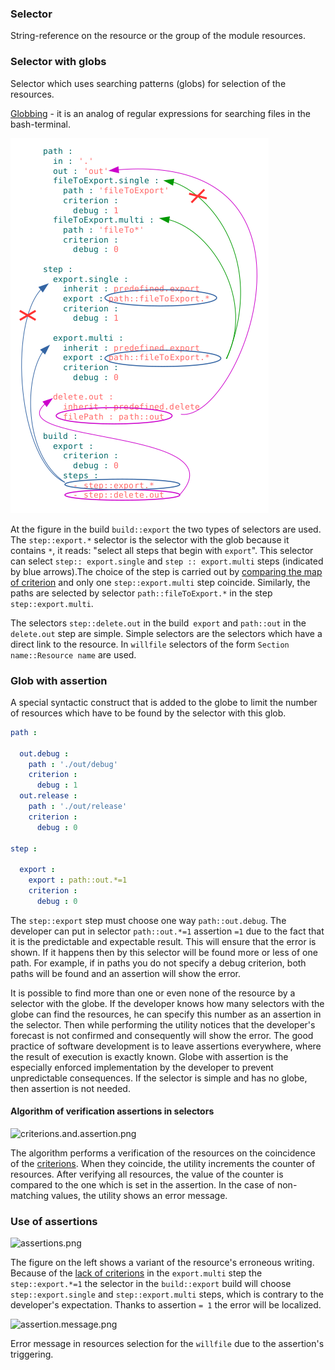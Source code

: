 ### Selector
String-reference on the resource or the group of the module resources.

### Selector with globs
Selector which uses searching patterns (globs) for selection of the resources.

[Globbing](https://linuxhint.com/bash_globbing_tutorial/) - it is an analog of regular expressions for searching files in the bash-terminal.

![selector.png](../../images/selector.png)

At the figure in the build `build::export` the two types of selectors are used. The `step::export.*` selector is the selector with the glob because it contains `*`, it reads: "select all steps that begin with `export`". This selector can select `step:: export.single` and `step :: export.multi` steps (indicated by blue arrows).The choice of the step is carried out by [comparing the map of criterion](Criterions.md) and only one `step::export.multi` step coincide. Similarly, the paths are selected by selector `path::fileToExport.*` in the step `step::export.multi`.

The selectors `step::delete.out` in the build` export` and `path::out` in the` delete.out` step are simple. Simple selectors are the selectors which have a direct link to the resource. In `willfile` selectors of the form `Section name::Resource name` are used.

### Glob with assertion
A special syntactic construct that is added to the globe to limit the number of resources which have to be found by the selector with this glob.

```yml
path :

  out.debug :
    path : './out/debug'
    criterion :
      debug : 1
  out.release :
    path : './out/release'
    criterion :
      debug : 0

step :

  export :
    export : path::out.*=1
    criterion :
      debug : 0
```

The `step::export` step must choose one way `path::out.debug`. The developer can put in selector `path::out.*=1` assertion `=1` due to the fact that it is the predictable and expectable result. This will ensure that the error is shown. If it happens then by this selector will be found more or less of one path. For example, if in paths you do not specify a debug criterion, both paths will be found and an assertion will show the error.

It is possible to find more than one or even none of the resource by a selector with the globe. If the developer knows how many selectors with the globe can find the resources, he can specify this number as an assertion in the selector. Then while performing the utility notices that the developer's forecast is not confirmed and consequently will show the error. The good practice of software development is to leave assertions everywhere, where  the result of execution is exactly known. Globe with assertion is the especially enforced implementation by the developer to prevent unpredictable consequences. If the selector is simple and has no globe, then assertion is not needed.

#### Algorithm of verification assertions in selectors

![criterions.and.assertion.png](../../images/criterions.and.assertions.png)

The algorithm performs a verification of the resources on the coincidence of the [criterions](Criterions.md). When they coincide, the utility increments the counter of resources. After verifying all resources, the value of the counter is compared to the one which is set in the assertion. In the case of non-matching values, the utility shows an error message.

### Use of assertions

![assertions.png](../../images/assertions.png)

The figure on the left shows a variant of the resource's erroneous writing. Because of the [lack of criterions](Criterions.md) in the `export.multi` step the `step::export.*=1` the selector in the  `build::export` build will choose `step::export.single` and `step::export.multi` steps, which is contrary to the developer's expectation. Thanks to assertion `= 1` the error will be localized.

![assertion.message.png](../../images/assertion.message.png)

Error message in resources selection for the `willfile` due to the assertion's triggering.
